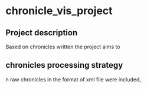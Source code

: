 # chronicle_vis_project    
## Project description        
Based on chronicles written  the project aims to 
## chronicles processing strategy
n raw chronicles in the format of xml file were included, 


## 
